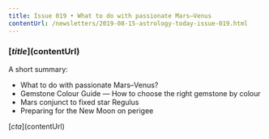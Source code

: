 ```yaml
---
title: Issue 019 • What to do with passionate Mars–Venus
contentUrl: /newsletters/2019-08-15-astrology-today-issue-019.html
---
```


### [$title]($contentUrl)

A short summary:

* What to do with passionate Mars–Venus?
* Gemstone Colour Guide — How to choose the right gemstone by colour
* Mars conjunct to fixed star Regulus
* Preparing for the New Moon on perigee


[$cta]($contentUrl)